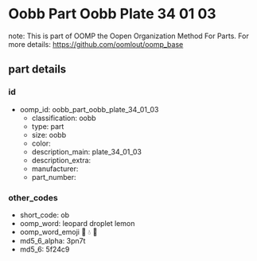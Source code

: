 # Oobb Part Oobb Plate 34 01 03  

note: This is part of OOMP the Oopen Organization Method For Parts. For more details: https://github.com/oomlout/oomp_base

##  part details





### id
* oomp_id: oobb_part_oobb_plate_34_01_03
  * classification: oobb
  * type: part
  * size: oobb
  * color: 
  * description_main: plate_34_01_03
  * description_extra: 
  * manufacturer: 
  * part_number: 

### other_codes
* short_code: ob
* oomp_word: leopard droplet lemon
* oomp_word_emoji :leopard: :droplet: :lemon:
* md5_6_alpha: 3pn7t
* md5_6: 5f24c9